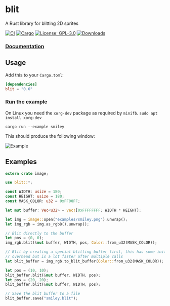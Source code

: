 # blit
A Rust library for blitting 2D sprites

<a href="https://github.com/tversteeg/const-tweaker/actions"><img src="https://github.com/tversteeg/const-tweaker/workflows/CI/badge.svg" alt="CI"/></a>
[![Cargo](https://img.shields.io/crates/v/blit.svg)](https://crates.io/crates/blit) [![License: GPL-3.0](https://img.shields.io/crates/l/blit.svg)](#license) [![Downloads](https://img.shields.io/crates/d/blit.svg)](#downloads)

### [Documentation](https://docs.rs/blit/)

## Usage

Add this to your `Cargo.toml`:

```toml
[dependencies]
blit = "0.6"
```

### Run the example

On Linux you need the `xorg-dev` package as required by `minifb`. `sudo apt install xorg-dev`

    cargo run --example smiley

This should produce the following window:

![Example](img/example.png?raw=true)

## Examples

```rust
extern crate image;

use blit::*;

const WIDTH: usize = 180;
const HEIGHT: usize = 180;
const MASK_COLOR: u32 = 0xFF00FF;

let mut buffer: Vec<u32> = vec![0xFFFFFFFF; WIDTH * HEIGHT];

let img = image::open("examples/smiley.png").unwrap();
let img_rgb = img.as_rgb8().unwrap();

// Blit directly to the buffer
let pos = (0, 0);
img_rgb.blit(&mut buffer, WIDTH, pos, Color::from_u32(MASK_COLOR));

// Blit by creating a special blitting buffer first, this has some initial
// overhead but is a lot faster after multiple calls
let blit_buffer = img_rgb.to_blit_buffer(Color::from_u32(MASK_COLOR));

let pos = (10, 10);
blit_buffer.blit(&mut buffer, WIDTH, pos);
let pos = (20, 20);
blit_buffer.blit(&mut buffer, WIDTH, pos);

// Save the blit buffer to a file
blit_buffer.save("smiley.blit");
```
